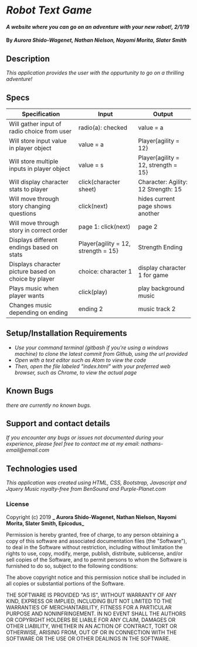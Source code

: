 # _Robot Text Game_

#### _A website where you can go on an adventure with your new robot!, 2/1/19_

#### By _**Aurora Shido-Wagenet, Nathan Nielson, Nayomi Morita, Slater Smith**_

## Description

_This application provides the user with the oppurtunity to go on a thrilling adventure!_

## Specs

Specification | Input | Output
------------- | ----- | ------
Will gather input of radio choice from user | radio(a): checked | value = a
Will store input value in player object | value = a | Player{agility = 12}
Will store multiple inputs in player object | value = s | Player{agility = 12, strength = 15}
Will display character stats to player | click(character sheet) | Character: Agility: 12 Strength: 15
Will move through story changing questions | click(next) | hides current page shows another
Will move through story in correct order | page 1: click(next) | page 2
Displays different endings based on stats | Player{agility = 12, strength = 15} | Strength Ending
Displays character picture based on choice by player | choice: character 1 | display character 1 for game
Plays music when player wants | click(play) | play background music
Changes music depending on ending | ending 2 | music track 2

## Setup/Installation Requirements

* _Use your command terminal (gitbash if you're using a windows machine) to clone the latest commit from Github, using the url provided_
* _Open with a text editor such as Atom to view the code_
* _Then, open the file labeled "index.html" with your preferred web browser, such as Chrome, to view the actual page_

## Known Bugs

_there are currently no known bugs._

## Support and contact details
_If you encounter any bugs or issues not documented during your experience, please feel free to contact me at my email: nathans-email@email.com_

## Technologies used

_This application was created using HTML, CSS, Bootstrap, Javascript and Jquery_
_Music royalty-free from BenSound and Purple-Planet.com_

### License

Copyright (c) 2019 **_ Aurora Shido-Wagenet, Nathan Nielson, Nayomi Morita, Slater Smith, Epicodus_**

Permission is hereby granted, free of charge, to any person obtaining a copy
of this software and associated documentation files (the "Software"), to deal
in the Software without restriction, including without limitation the rights
to use, copy, modify, merge, publish, distribute, sublicense, and/or sell
copies of the Software, and to permit persons to whom the Software is
furnished to do so, subject to the following conditions:

The above copyright notice and this permission notice shall be included in all
copies or substantial portions of the Software.

THE SOFTWARE IS PROVIDED "AS IS", WITHOUT WARRANTY OF ANY KIND, EXPRESS OR
IMPLIED, INCLUDING BUT NOT LIMITED TO THE WARRANTIES OF MERCHANTABILITY,
FITNESS FOR A PARTICULAR PURPOSE AND NONINFRINGEMENT. IN NO EVENT SHALL THE
AUTHORS OR COPYRIGHT HOLDERS BE LIABLE FOR ANY CLAIM, DAMAGES OR OTHER
LIABILITY, WHETHER IN AN ACTION OF CONTRACT, TORT OR OTHERWISE, ARISING FROM,
OUT OF OR IN CONNECTION WITH THE SOFTWARE OR THE USE OR OTHER DEALINGS IN THE
SOFTWARE.
